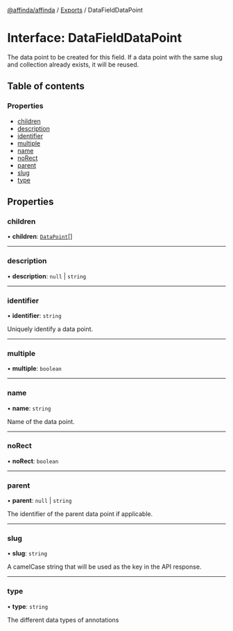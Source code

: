 [@affinda/affinda](../README.md) / [Exports](../modules.md) / DataFieldDataPoint

# Interface: DataFieldDataPoint

The data point to be created for this field. If a data point with the same slug and collection already exists, it will be reused.

## Table of contents

### Properties

- [children](DataFieldDataPoint.md#children)
- [description](DataFieldDataPoint.md#description)
- [identifier](DataFieldDataPoint.md#identifier)
- [multiple](DataFieldDataPoint.md#multiple)
- [name](DataFieldDataPoint.md#name)
- [noRect](DataFieldDataPoint.md#norect)
- [parent](DataFieldDataPoint.md#parent)
- [slug](DataFieldDataPoint.md#slug)
- [type](DataFieldDataPoint.md#type)

## Properties

### children

• **children**: [`DataPoint`](DataPoint.md)[]

___

### description

• **description**: ``null`` \| `string`

___

### identifier

• **identifier**: `string`

Uniquely identify a data point.

___

### multiple

• **multiple**: `boolean`

___

### name

• **name**: `string`

Name of the data point.

___

### noRect

• **noRect**: `boolean`

___

### parent

• **parent**: ``null`` \| `string`

The identifier of the parent data point if applicable.

___

### slug

• **slug**: `string`

A camelCase string that will be used as the key in the API response.

___

### type

• **type**: `string`

The different data types of annotations
